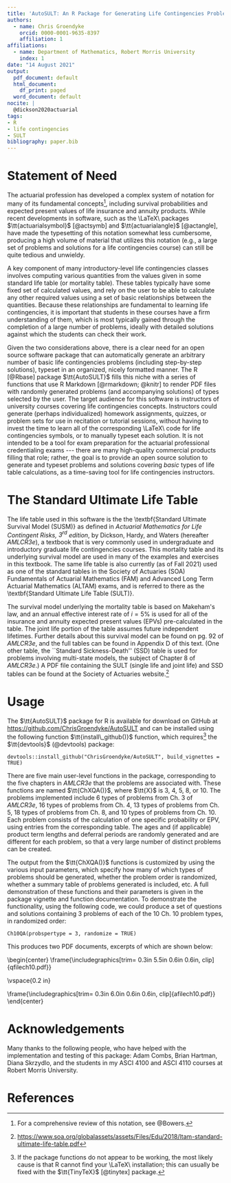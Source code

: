 ```yaml
---
title: 'AutoSULT: An R Package for Generating Life Contingencies Problems'
authors:
  - name: Chris Groendyke
    orcid: 0000-0001-9635-8397
    affiliation: 1
affiliations:
  - name: Department of Mathematics, Robert Morris University
    index: 1
date: "14 August 2021"
output:
  pdf_document: default
  html_document:
    df_print: paged
  word_document: default
nocite: |
  @dickson2020actuarial
tags:
- R
- life contingencies
- SULT
bibliography: paper.bib
---
```


# Statement of Need

The actuarial profession has developed a complex system of notation for many of its fundamental concepts[^1], including survival probabilities and expected present values of life insurance and annuity products.  While recent developments in software, such as the \LaTeX\ packages $\tt{actuarialsymbol}$ [@actsymb] and $\tt{actuarialangle}$ [@actangle], have made the typesetting of this notation somewhat less cumbersome, producing a high volume of material that utilizes this notation (e.g., a large set of problems and solutions for a life contingencies course) can still be quite tedious and unwieldy.

[^1]: For a comprehensive review of this notation, see @Bowers.

A key component of many introductory-level life contingencies classes involves computing various quantities from the values given in some standard life table (or mortality table).  These tables typically have some fixed set of calculated values, and rely on the user to be able to calculate any other required values using a set of basic relationships between the quantities.  Because these relationships are fundamental to learning life contingencies, it is important that students in these courses have a firm understanding of them, which is most typically gained through the completion of a large number of problems, ideally with detailed solutions against which the students can check their work.

Given the two considerations above, there is a clear need for an open source software package that can automatically generate an arbitrary number of basic life contingencies problems (including step-by-step solutions), typeset in an organized, nicely formatted manner.  The R [@Rbase] package $\tt{AutoSULT}$ fills this niche with a series of functions that use R Markdown [@rmarkdown; @knitr] to render PDF files with randomly generated problems (and accompanying solutions) of types selected by the user.  The target audience for this software is instructors of university courses covering life contingencies concepts.  Instructors could generate (perhaps individualized) homework assignments, quizzes, or problem sets for use in recitation or tutorial sessions, without having to invest the time to learn all of the corresponding \LaTeX\ code for life contingencies symbols, or to manually typeset each solution.  It is not intended to be a tool for exam preparation for the actuarial professional credentialing exams --- there are many high-quality commercial products filling that role; rather, the goal is to provide an open source solution to generate and typeset problems and solutions covering _basic_ types of life table calculations, as a time-saving tool for life contingencies instructors.

# The Standard Ultimate Life Table

The life table used in this software is the the \textbf{Standard Ultimate Survival Model (SUSM)} as defined in _Actuarial Mathematics for Life Contingent Risks, $3^{rd}$ edition_, by Dickson, Hardy, and Waters (hereafter _AMLCR3e_), a textbook that is very commonly used in undergraduate and introductory graduate life contingencies courses.  This mortality table and its underlying survival model are used in many of the examples and exercises in this textbook.  The same life table is also currently (as of Fall 2021) used as one of the standard tables in the Society of Actuaries (SOA) Fundamentals of Actuarial Mathematics (FAM) and Advanced Long Term Actuarial Mathematics (ALTAM) exams, and is referred to there as the \textbf{Standard Ultimate Life Table (SULT)}.

The survival model underlying the mortality table is based on Makeham's law, and an annual effective interest rate of $i=5\%$ is used for all of the insurance and annuity expected present values (EPVs) pre-calculated in the table.  The joint life portion of the table assumes future independent lifetimes. Further details about this survival model can be found on pg. 92 of _AMLCR3e_, and the full tables can be found in Appendix D of this text.  (One other table, the ``Standard Sickness-Death'' (SSD) table is used for problems involving multi-state models, the subject of Chapter 8 of _AMLCR3e_.)  A PDF file containing the SULT (single life and joint life) and SSD tables can be found at the Society of Actuaries website.[^2]

[^2]: https://www.soa.org/globalassets/assets/Files/Edu/2018/ltam-standard-ultimate-life-table.pdf

# Usage

The $\tt{AutoSULT}$ package for R is available for download on GitHub at https://github.com/ChrisGroendyke/AutoSULT and can be installed using the following function $\tt{install\_github()}$ function, which requires[^3] the $\tt{devtools}$ (@devtools) package:

```
devtools::install_github("ChrisGroendyke/AutoSULT", build_vignettes = TRUE)
```

There are five main user-level functions in the package, corresponding to the five chapters in _AMLCR3e_ that the problems are associated with.  These functions are named $\tt{ChXQA()}$, where $\tt{X}$ is 3, 4, 5, 8, or 10.  The problems implemented include 6 types of problems from Ch. 3 of _AMLCR3e_, 16 types of problems from Ch. 4, 13 types of problems from Ch. 5, 18 types of problems from Ch. 8, and 10 types of problems from Ch. 10. Each problem consists of the calculation of one specific probability or EPV, using entries from the corresponding table.  The ages and (if applicable) product term lengths and deferral periods are randomly generated and are different for each problem, so that a very large number of distinct problems can be created.  

[^3]: If the package functions do not appear to be working, the most likely cause is that R cannot find your \LaTeX\ installation; this can usually be fixed with the $\tt{TinyTeX}$ [@tinytex] package.

The output from the $\tt{ChXQA()}$ functions is customized by using the various input parameters, which specify how many of which types of problems should be generated, whether the problem order is randomized, whether a summary table of problems generated is included, etc.  A full demonstration of these functions and their parameters is given in the package vignette and function documentation.  To demonstrate the functionality, using the following code, we could produce a set of questions and solutions containing 3 problems of each of the 10 Ch. 10 problem types, in randomized order:

```
Ch10QA(probspertype = 3, randomize = TRUE)
```

This produces two PDF documents, excerpts of which are shown below:

\begin{center}
\frame{\includegraphics[trim= 0.3in 5.5in 0.6in 0.6in, clip]{qfilech10.pdf}}

\vspace{0.2 in}

\frame{\includegraphics[trim= 0.3in 6.0in 0.6in 0.6in, clip]{afilech10.pdf}}
\end{center}

# Acknowledgements

Many thanks to the following people, who have helped with the implementation and testing of this package: Adam Combs, Brian Hartman, Diana Skrzydlo, and the students in my ASCI 4100 and ASCI 4110 courses at Robert Morris University.

# References
